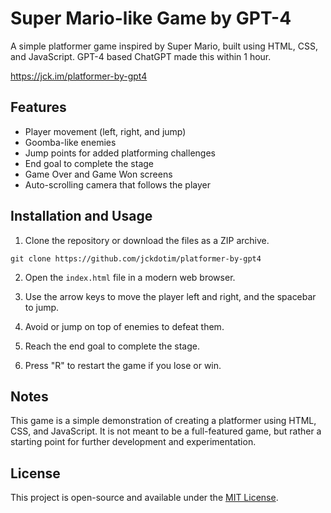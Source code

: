 # Super Mario-like Game by GPT-4

A simple platformer game inspired by Super Mario, built using HTML, CSS, and JavaScript. GPT-4 based ChatGPT made this within 1 hour.

https://jck.im/platformer-by-gpt4

## Features

- Player movement (left, right, and jump)
- Goomba-like enemies
- Jump points for added platforming challenges
- End goal to complete the stage
- Game Over and Game Won screens
- Auto-scrolling camera that follows the player

## Installation and Usage

1. Clone the repository or download the files as a ZIP archive.

```
git clone https://github.com/jckdotim/platformer-by-gpt4
```

2. Open the `index.html` file in a modern web browser.

3. Use the arrow keys to move the player left and right, and the spacebar to jump.

4. Avoid or jump on top of enemies to defeat them.

5. Reach the end goal to complete the stage.

6. Press "R" to restart the game if you lose or win.

## Notes

This game is a simple demonstration of creating a platformer using HTML, CSS, and JavaScript. It is not meant to be a full-featured game, but rather a starting point for further development and experimentation.

## License

This project is open-source and available under the [MIT License](./LICENSE).
